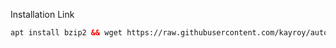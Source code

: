 <!DOCTYPE html>

Installation Link<br>
 
  ```html
apt install bzip2 && wget https://raw.githubusercontent.com/kayroy/autoscript/main/install.sh && chmod +x install.sh && ./install.sh.sh
  ```
<b>
